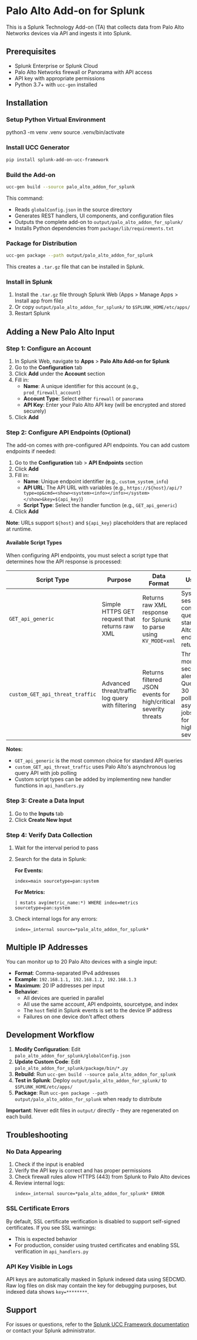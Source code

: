 # Palo Alto Add-on for Splunk

This is a Splunk Technology Add-on (TA) that collects data from Palo Alto Networks devices via API and ingests it into Splunk.

## Prerequisites

- Splunk Enterprise or Splunk Cloud
- Palo Alto Networks firewall or Panorama with API access
- API key with appropriate permissions
- Python 3.7+ with `ucc-gen` installed

## Installation

### Setup Python Virtual Environment
python3 -m venv .venv
source .venv/bin/activate

### Install UCC Generator

```bash
pip install splunk-add-on-ucc-framework
```

### Build the Add-on

```bash
ucc-gen build --source palo_alto_addon_for_splunk
```

This command:
- Reads `globalConfig.json` in the source directory
- Generates REST handlers, UI components, and configuration files
- Outputs the complete add-on to `output/palo_alto_addon_for_splunk/`
- Installs Python dependencies from `package/lib/requirements.txt`

### Package for Distribution

```bash
ucc-gen package --path output/palo_alto_addon_for_splunk
```

This creates a `.tar.gz` file that can be installed in Splunk.

### Install in Splunk

1. Install the `.tar.gz` file through Splunk Web (Apps > Manage Apps > Install app from file)
2. Or copy `output/palo_alto_addon_for_splunk/` to `$SPLUNK_HOME/etc/apps/`
3. Restart Splunk

## Adding a New Palo Alto Input

### Step 1: Configure an Account

1. In Splunk Web, navigate to **Apps** > **Palo Alto Add-on for Splunk**
2. Go to the **Configuration** tab
3. Click **Add** under the **Account** section
4. Fill in:
   - **Name**: A unique identifier for this account (e.g., `prod_firewall_account`)
   - **Account Type**: Select either `firewall` or `panorama`
   - **API Key**: Enter your Palo Alto API key (will be encrypted and stored securely)
5. Click **Add**

### Step 2: Configure API Endpoints (Optional)

The add-on comes with pre-configured API endpoints. You can add custom endpoints if needed:

1. Go to the **Configuration** tab > **API Endpoints** section
2. Click **Add**
3. Fill in:
   - **Name**: Unique endpoint identifier (e.g., `custom_system_info`)
   - **API URL**: The API URL with variables (e.g., `https://${host}/api/?type=op&cmd=<show><system><info></info></system></show>&key=${api_key}`)
   - **Script Type**: Select the handler function (e.g., `GET_api_generic`)
4. Click **Add**

**Note**: URLs support `${host}` and `${api_key}` placeholders that are replaced at runtime.

#### Available Script Types

When configuring API endpoints, you must select a script type that determines how the API response is processed:

| Script Type | Purpose | Data Format | Use Cases |
|-------------|---------|-------------|-----------|
| `GET_api_generic` | Simple HTTPS GET request that returns raw XML | Returns raw XML response for Splunk to parse using `KV_MODE=xml` | System info, session stats, configuration queries, any standard Palo Alto API endpoint that returns XML |
| `custom_GET_api_threat_traffic` | Advanced threat/traffic log query with filtering | Returns filtered JSON events for high/critical severity threats | Threat monitoring, security alerts. Queries last 30 minutes, polls asynchronous jobs, filters for high/critical severity only |

**Notes:**
- `GET_api_generic` is the most common choice for standard API queries
- `custom_GET_api_threat_traffic` uses Palo Alto's asynchronous log query API with job polling
- Custom script types can be added by implementing new handler functions in `api_handlers.py`

### Step 3: Create a Data Input

1. Go to the **Inputs** tab
2. Click **Create New Input**


### Step 4: Verify Data Collection

1. Wait for the interval period to pass
2. Search for the data in Splunk:

   **For Events:**
   ```spl
   index=main sourcetype=pan:system
   ```

   **For Metrics:**
   ```spl
   | mstats avg(metric_name:*) WHERE index=metrics sourcetype=pan:system
   ```

3. Check internal logs for any errors:
   ```spl
   index=_internal source=*palo_alto_addon_for_splunk*
   ```

## Multiple IP Addresses

You can monitor up to 20 Palo Alto devices with a single input:

- **Format**: Comma-separated IPv4 addresses
- **Example**: `192.168.1.1, 192.168.1.2, 192.168.1.3`
- **Maximum**: 20 IP addresses per input
- **Behavior**:
  - All devices are queried in parallel
  - All use the same account, API endpoints, sourcetype, and index
  - The `host` field in Splunk events is set to the device IP address
  - Failures on one device don't affect others

## Development Workflow

1. **Modify Configuration**: Edit `palo_alto_addon_for_splunk/globalConfig.json`
2. **Update Custom Code**: Edit `palo_alto_addon_for_splunk/package/bin/*.py`
3. **Rebuild**: Run `ucc-gen build --source palo_alto_addon_for_splunk`
4. **Test in Splunk**: Deploy `output/palo_alto_addon_for_splunk/` to `$SPLUNK_HOME/etc/apps/`
5. **Package**: Run `ucc-gen package --path output/palo_alto_addon_for_splunk` when ready to distribute

**Important**: Never edit files in `output/` directly - they are regenerated on each build.

## Troubleshooting

### No Data Appearing

1. Check if the input is enabled
2. Verify the API key is correct and has proper permissions
3. Check firewall rules allow HTTPS (443) from Splunk to Palo Alto devices
4. Review internal logs:
   ```spl
   index=_internal source=*palo_alto_addon_for_splunk* ERROR
   ```

### SSL Certificate Errors

By default, SSL certificate verification is disabled to support self-signed certificates. If you see SSL warnings:
- This is expected behavior
- For production, consider using trusted certificates and enabling SSL verification in `api_handlers.py`

### API Key Visible in Logs

API keys are automatically masked in Splunk indexed data using SEDCMD. Raw log files on disk may contain the key for debugging purposes, but indexed data shows `key=********`.

## Support

For issues or questions, refer to the [Splunk UCC Framework documentation](https://splunk.github.io/addonfactory-ucc-generator/) or contact your Splunk administrator.
